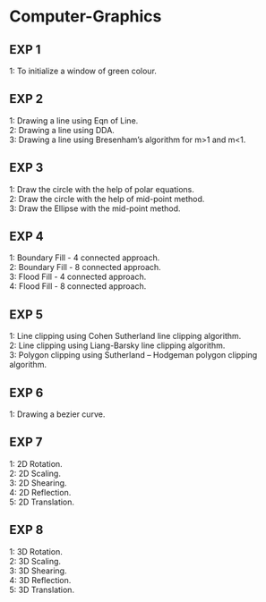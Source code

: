 # Computer-Graphics
## EXP 1 ##
1: To initialize a window of green colour. <br/>
## EXP 2 ##
1: Drawing a line using Eqn of Line.<br/>
2: Drawing a line using DDA.<br/>
3: Drawing a line using Bresenham’s algorithm for m>1 and m<1.<br/>
## EXP 3 ##
1: Draw the circle with the help of polar equations. <br/>
2: Draw the circle with the help of mid-point method. <br/>
3: Draw the Ellipse with the mid-point method. <br/>
## EXP 4 ##
1: Boundary Fill - 4 connected approach. <br/>
2: Boundary Fill - 8 connected approach. <br/>
3: Flood Fill - 4 connected approach. <br/>
4: Flood Fill - 8 connected approach. <br/>
## EXP 5 ##
1: Line clipping using Cohen Sutherland line clipping algorithm. <br/>
2: Line clipping using Liang-Barsky line clipping algorithm. <br/>
3: Polygon clipping using Sutherland – Hodgeman polygon clipping algorithm. <br/>
## EXP 6 ##
1: Drawing a bezier curve. <br/>
## EXP 7 ##
1: 2D Rotation. <br/>
2: 2D Scaling. <br/>
3: 2D Shearing. </br>
4: 2D Reflection. <br/>
5: 2D Translation. <br/>
## EXP 8 ##
1: 3D Rotation. <br/>
2: 3D Scaling. <br/>
3: 3D Shearing. </br>
4: 3D Reflection. <br/>
5: 3D Translation. <br/>
